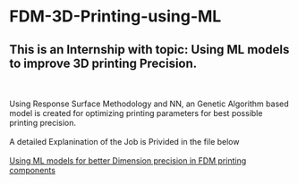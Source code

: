 # FDM-3D-Printing-using-ML
## This is an Internship with topic: Using ML models to improve 3D printing Precision.
\
\
Using Response Surface Methodology and NN, an Genetic Algorithm based model is created for optimizing printing parameters for best possible printing precision.\
\
A detailed Explanination of the Job is Privided in the file below\
\
[Using ML models for better Dimension precision in FDM printing components](https://github.com/DAVEinside/FDM-3D-Printing-using-ML/blob/main/Using%20ML%20models%20for%20better%20Dimension%20precision%20in%20FDM%20printing%20components.docx)
